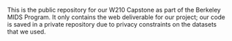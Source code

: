 This is the public repository for our W210 Capstone as part of the Berkeley MIDS Program. It only contains the web deliverable for our project; our code is saved in a private repository due to privacy constraints on the datasets that we used.
